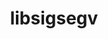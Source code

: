 ---
title: "libsigsegv"
layout: cache
categories: [package, develop-2023-12-03]
meta: {"versions": ["2.14"], "compilers": ["apple-clang@=15.0.0", "cce@=15.0.1", "gcc@=10.3.0", "gcc@=11.1.0", "gcc@=11.3.0", "gcc@=11.4.0", "gcc@=12.3.0", "gcc@=7.3.1", "gcc@=7.5.0", "gcc@=9.4.0", "oneapi@=2023.2.0"], "oss": ["amzn2", "rhel8", "sle_hpc15", "ubuntu18.04", "ubuntu20.04", "ubuntu22.04", "ventura"], "platforms": ["darwin", "linux"], "targets": ["aarch64", "neoverse_n1", "neoverse_v1", "ppc64le", "x86_64_v3", "x86_64_v4", "zen4"], "stacks": ["aws-isc", "aws-isc-aarch64", "build_systems", "data-vis-sdk", "developer-tools", "e4s", "e4s-cray-rhel", "e4s-cray-sles", "e4s-neoverse_v1", "e4s-oneapi", "e4s-power", "e4s-rocm-external", "ml-darwin-aarch64-mps", "ml-linux-x86_64-cpu", "ml-linux-x86_64-cuda", "ml-linux-x86_64-rocm", "radiuss", "radiuss-aws", "radiuss-aws-aarch64", "root", "tutorial"], "num_specs": 15, "num_specs_by_stack": {"ml-darwin-aarch64-mps": 1, "root": 15, "radiuss-aws-aarch64": 2, "aws-isc-aarch64": 2, "radiuss-aws": 1, "aws-isc": 1, "e4s-cray-rhel": 1, "e4s-cray-sles": 1, "developer-tools": 1, "radiuss": 1, "build_systems": 1, "e4s-neoverse_v1": 1, "e4s-power": 1, "data-vis-sdk": 1, "e4s": 1, "e4s-rocm-external": 1, "e4s-oneapi": 1, "ml-linux-x86_64-rocm": 1, "ml-linux-x86_64-cpu": 1, "ml-linux-x86_64-cuda": 1, "tutorial": 2}}
spec_details: [{"hash": "kspd6u5yi5436so33e36qnnaz7k55o4s", "compiler": "apple-clang@=15.0.0", "versions": ["2.14"], "os": "ventura", "platform": "darwin", "target": "aarch64", "variants": ["build_system=autotools"], "stacks": ["ml-darwin-aarch64-mps", "root"], "size": "-", "tarball": "https://binaries.spack.io/releases/develop-2023-12-03/build_cache/darwin-ventura-aarch64/apple-clang-15.0.0/libsigsegv-2.14/darwin-ventura-aarch64-apple-clang-15.0.0-libsigsegv-2.14-kspd6u5yi5436so33e36qnnaz7k55o4s.spack"}, {"hash": "qdgl5ji74sj72mkqqhe6yst6jt7sykjr", "compiler": "gcc@=7.3.1", "versions": ["2.14"], "os": "amzn2", "platform": "linux", "target": "aarch64", "variants": ["build_system=autotools"], "stacks": ["root", "radiuss-aws-aarch64", "aws-isc-aarch64"], "size": "-", "tarball": "https://binaries.spack.io/releases/develop-2023-12-03/build_cache/linux-amzn2-aarch64/gcc-7.3.1/libsigsegv-2.14/linux-amzn2-aarch64-gcc-7.3.1-libsigsegv-2.14-qdgl5ji74sj72mkqqhe6yst6jt7sykjr.spack"}, {"hash": "ypcgbqp6ic2tdkbftrqpnt2hhcsxto2h", "compiler": "gcc@=7.3.1", "versions": ["2.14"], "os": "amzn2", "platform": "linux", "target": "neoverse_n1", "variants": ["build_system=autotools"], "stacks": ["root", "radiuss-aws-aarch64", "aws-isc-aarch64"], "size": "-", "tarball": "https://binaries.spack.io/releases/develop-2023-12-03/build_cache/linux-amzn2-neoverse_n1/gcc-7.3.1/libsigsegv-2.14/linux-amzn2-neoverse_n1-gcc-7.3.1-libsigsegv-2.14-ypcgbqp6ic2tdkbftrqpnt2hhcsxto2h.spack"}, {"hash": "3eltudh2ianhxq4l4p4pnqbvg76gsose", "compiler": "gcc@=7.3.1", "versions": ["2.14"], "os": "amzn2", "platform": "linux", "target": "x86_64_v3", "variants": ["build_system=autotools"], "stacks": ["radiuss-aws", "root", "aws-isc"], "size": "-", "tarball": "https://binaries.spack.io/releases/develop-2023-12-03/build_cache/linux-amzn2-x86_64_v3/gcc-7.3.1/libsigsegv-2.14/linux-amzn2-x86_64_v3-gcc-7.3.1-libsigsegv-2.14-3eltudh2ianhxq4l4p4pnqbvg76gsose.spack"}, {"hash": "gtfgbruzokevikvauamh2gqdjv4tvhod", "compiler": "cce@=15.0.1", "versions": ["2.14"], "os": "rhel8", "platform": "linux", "target": "zen4", "variants": ["build_system=autotools"], "stacks": ["root", "e4s-cray-rhel"], "size": "-", "tarball": "https://binaries.spack.io/releases/develop-2023-12-03/build_cache/linux-rhel8-zen4/cce-15.0.1/libsigsegv-2.14/linux-rhel8-zen4-cce-15.0.1-libsigsegv-2.14-gtfgbruzokevikvauamh2gqdjv4tvhod.spack"}, {"hash": "bbjgk6coxyqpvvmhqmywf45uvnklhzpe", "compiler": "gcc@=10.3.0", "versions": ["2.14"], "os": "sle_hpc15", "platform": "linux", "target": "x86_64_v4", "variants": ["build_system=autotools"], "stacks": ["root", "e4s-cray-sles"], "size": "-", "tarball": "https://binaries.spack.io/releases/develop-2023-12-03/build_cache/linux-sle_hpc15-x86_64_v4/gcc-10.3.0/libsigsegv-2.14/linux-sle_hpc15-x86_64_v4-gcc-10.3.0-libsigsegv-2.14-bbjgk6coxyqpvvmhqmywf45uvnklhzpe.spack"}, {"hash": "lmutxhkqf5omgy3zlds6wlyrmyy7a67v", "compiler": "gcc@=7.5.0", "versions": ["2.14"], "os": "ubuntu18.04", "platform": "linux", "target": "x86_64_v3", "variants": ["build_system=autotools"], "stacks": ["developer-tools", "radiuss", "root", "build_systems"], "size": "-", "tarball": "https://binaries.spack.io/releases/develop-2023-12-03/build_cache/linux-ubuntu18.04-x86_64_v3/gcc-7.5.0/libsigsegv-2.14/linux-ubuntu18.04-x86_64_v3-gcc-7.5.0-libsigsegv-2.14-lmutxhkqf5omgy3zlds6wlyrmyy7a67v.spack"}, {"hash": "u7nberpg2yrrjpw6ugoeqvdpoxs4y4dm", "compiler": "gcc@=11.4.0", "versions": ["2.14"], "os": "ubuntu20.04", "platform": "linux", "target": "neoverse_v1", "variants": ["build_system=autotools"], "stacks": ["root", "e4s-neoverse_v1"], "size": "-", "tarball": "https://binaries.spack.io/releases/develop-2023-12-03/build_cache/linux-ubuntu20.04-neoverse_v1/gcc-11.4.0/libsigsegv-2.14/linux-ubuntu20.04-neoverse_v1-gcc-11.4.0-libsigsegv-2.14-u7nberpg2yrrjpw6ugoeqvdpoxs4y4dm.spack"}, {"hash": "id4jqz2rrbr4kqr7stvlwu2sfiyofn3x", "compiler": "gcc@=9.4.0", "versions": ["2.14"], "os": "ubuntu20.04", "platform": "linux", "target": "ppc64le", "variants": ["build_system=autotools"], "stacks": ["root", "e4s-power"], "size": "-", "tarball": "https://binaries.spack.io/releases/develop-2023-12-03/build_cache/linux-ubuntu20.04-ppc64le/gcc-9.4.0/libsigsegv-2.14/linux-ubuntu20.04-ppc64le-gcc-9.4.0-libsigsegv-2.14-id4jqz2rrbr4kqr7stvlwu2sfiyofn3x.spack"}, {"hash": "yjzgbz3wtepfrahxjomzuctleebuxrvb", "compiler": "gcc@=11.1.0", "versions": ["2.14"], "os": "ubuntu20.04", "platform": "linux", "target": "x86_64_v3", "variants": ["build_system=autotools"], "stacks": ["data-vis-sdk", "root"], "size": "-", "tarball": "https://binaries.spack.io/releases/develop-2023-12-03/build_cache/linux-ubuntu20.04-x86_64_v3/gcc-11.1.0/libsigsegv-2.14/linux-ubuntu20.04-x86_64_v3-gcc-11.1.0-libsigsegv-2.14-yjzgbz3wtepfrahxjomzuctleebuxrvb.spack"}, {"hash": "sp7oshaulakxtv2yjklxo4ohud2stuaa", "compiler": "gcc@=11.4.0", "versions": ["2.14"], "os": "ubuntu20.04", "platform": "linux", "target": "x86_64_v3", "variants": ["build_system=autotools"], "stacks": ["root", "e4s", "e4s-rocm-external"], "size": "-", "tarball": "https://binaries.spack.io/releases/develop-2023-12-03/build_cache/linux-ubuntu20.04-x86_64_v3/gcc-11.4.0/libsigsegv-2.14/linux-ubuntu20.04-x86_64_v3-gcc-11.4.0-libsigsegv-2.14-sp7oshaulakxtv2yjklxo4ohud2stuaa.spack"}, {"hash": "a6yr76fpfie43svmmre53uqle2jxddgw", "compiler": "oneapi@=2023.2.0", "versions": ["2.14"], "os": "ubuntu20.04", "platform": "linux", "target": "x86_64_v3", "variants": ["build_system=autotools"], "stacks": ["e4s-oneapi", "root"], "size": "-", "tarball": "https://binaries.spack.io/releases/develop-2023-12-03/build_cache/linux-ubuntu20.04-x86_64_v3/oneapi-2023.2.0/libsigsegv-2.14/linux-ubuntu20.04-x86_64_v3-oneapi-2023.2.0-libsigsegv-2.14-a6yr76fpfie43svmmre53uqle2jxddgw.spack"}, {"hash": "n3363tbwrhtnxfbfvvnhimm5yho6fqn6", "compiler": "gcc@=11.3.0", "versions": ["2.14"], "os": "ubuntu22.04", "platform": "linux", "target": "x86_64_v3", "variants": ["build_system=autotools"], "stacks": ["ml-linux-x86_64-rocm", "root", "ml-linux-x86_64-cpu", "ml-linux-x86_64-cuda"], "size": "-", "tarball": "https://binaries.spack.io/releases/develop-2023-12-03/build_cache/linux-ubuntu22.04-x86_64_v3/gcc-11.3.0/libsigsegv-2.14/linux-ubuntu22.04-x86_64_v3-gcc-11.3.0-libsigsegv-2.14-n3363tbwrhtnxfbfvvnhimm5yho6fqn6.spack"}, {"hash": "2gtgiwrfctti54245qjmhsoc2vkowdn3", "compiler": "gcc@=11.4.0", "versions": ["2.14"], "os": "ubuntu22.04", "platform": "linux", "target": "x86_64_v3", "variants": ["build_system=autotools"], "stacks": ["root", "tutorial"], "size": "-", "tarball": "https://binaries.spack.io/releases/develop-2023-12-03/build_cache/linux-ubuntu22.04-x86_64_v3/gcc-11.4.0/libsigsegv-2.14/linux-ubuntu22.04-x86_64_v3-gcc-11.4.0-libsigsegv-2.14-2gtgiwrfctti54245qjmhsoc2vkowdn3.spack"}, {"hash": "6cnot4cmlg56zlku3rkpkkupdadl2oqd", "compiler": "gcc@=12.3.0", "versions": ["2.14"], "os": "ubuntu22.04", "platform": "linux", "target": "x86_64_v3", "variants": ["build_system=autotools"], "stacks": ["root", "tutorial"], "size": "-", "tarball": "https://binaries.spack.io/releases/develop-2023-12-03/build_cache/linux-ubuntu22.04-x86_64_v3/gcc-12.3.0/libsigsegv-2.14/linux-ubuntu22.04-x86_64_v3-gcc-12.3.0-libsigsegv-2.14-6cnot4cmlg56zlku3rkpkkupdadl2oqd.spack"}]
---